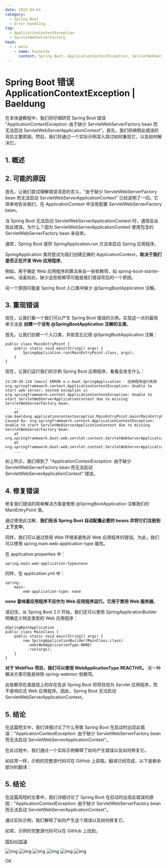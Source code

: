 ```yaml
---
date: 2022-04-01
category:
  - Spring Boot
  - Error Handling
tag:
  - ApplicationContextException
  - ServletWebServerFactory
head:
  - - meta
    - name: keywords
      content: Spring Boot, ApplicationContextException, ServletWebServerFactory, error handling
---
```

# Spring Boot 错误 ApplicationContextException | Baeldung

在本快速教程中，我们将仔细研究 Spring Boot 错误 "ApplicationContextException: 由于缺少 ServletWebServerFactory bean 而无法启动 ServletWebServerApplicationContext"。首先，我们将阐明此错误的背后主要原因。然后，我们将通过一个实际示例深入探讨如何重现它，以及如何解决它。

## 1. 概述

## 2. 可能的原因

首先，让我们尝试理解错误消息的含义。"由于缺少 ServletWebServerFactory bean 而无法启动 ServletWebServerApplicationContext" 已经说明了一切。它简单地告诉我们，在 ApplicationContext 中没有配置 ServletWebServerFactory bean。

当 Spring Boot 无法启动 ServletWebServerApplicationContext 时，通常会出现此错误。为什么？因为 ServletWebServerApplicationContext 使用包含的 ServletWebServerFactory bean 来自举。

通常，Spring Boot 提供 SpringApplication.run 方法来启动 Spring 应用程序。

SpringApplication 类将尝试为我们创建正确的 ApplicationContext，**取决于我们是否正在开发 Web 应用程序**。

例如，用于确定 Web 应用程序的算法来自一些依赖项，如 spring-boot-starter-web。话虽如此，缺少这些依赖项可能是我们错误背后的一个原因。

另一个原因可能是 Spring Boot 入口类中缺少 @SpringBootApplication 注解。

## 3. 重现错误

现在，让我们看一个我们可以产生 Spring Boot 错误的示例。实现这一点的最简单方法是 **创建一个没有 @SpringBootApplication 注解的主类**。

首先，让我们创建一个入口类，并故意忘记用 @SpringBootApplication 注解：

```
public class MainEntryPoint {
    public static void main(String[] args) {
        SpringApplication.run(MainEntryPoint.class, args);
    }
}
```

现在，让我们运行我们的示例 Spring Boot 应用程序，看看会发生什么：

```
22:20:39.134 [main] ERROR o.s.boot.SpringApplication - 应用程序运行失败
org.springframework.context.ApplicationContextException: Unable to start web server; nested exception is org.springframework.context.ApplicationContextException: Unable to start ServletWebServerApplicationContext due to missing ServletWebServerFactory bean.
    ...
    at com.baeldung.applicationcontextexception.MainEntryPoint.main(MainEntryPoint.java:10)
Caused by: org.springframework.context.ApplicationContextException: Unable to start ServletWebServerApplicationContext due to missing ServletWebServerFactory bean.
    at org.springframework.boot.web.servlet.context.ServletWebServerApplicationContext.getWebServerFactory(ServletWebServerApplicationContext.java:209)
    at org.springframework.boot.web.servlet.context.ServletWebServerApplicationContext.createWebServer(ServletWebServerApplicationContext.java:179)
    ...
```

如上所示，我们得到了 "ApplicationContextException: 由于缺少 ServletWebServerFactory bean 而无法启动 ServletWebServerApplicationContext" 错误。

## 4. 修复错误

修复我们错误的简单解决方案是使用 @SpringBootApplication 注解我们的 MainEntryPoint 类。

通过使用此注解，**我们告诉 Spring Boot 自动配置必要的 beans 并将它们注册到上下文中**。

同样，我们可以通过禁用 Web 环境来避免非 Web 应用程序的错误。为此，我们可以使用 spring.main.web-application-type 属性。

在 application.properties 中：

```
spring.main.web-application-type=none
```

同样，在 application.yml 中：

```
spring:
    main:
        web-application-type: none
```

**none 意味着应用程序不应作为 Web 应用程序运行。它用于禁用 Web 服务器**。

请记住，从 Spring Boot 2.0 开始，我们还可以使用 SpringApplicationBuilder 明确定义特定类型的 Web 应用程序：

```
@SpringBootApplication
public class MainClass {
    public static void main(String[] args) {
        new SpringApplicationBuilder(MainClass.class)
          .web(WebApplicationType.NONE)
          .run(args);
    }
}
```

**对于 WebFlux 项目，我们可以使用 WebApplicationType.REACTIVE。** 另一种解决方案可能是排除 spring-webmvc 依赖项。

此依赖项在类路径上的存在告诉 Spring Boot 将项目视为 Servlet 应用程序，而不是响应式 Web 应用程序。因此，Spring Boot 无法启动 ServletWebServerApplicationContext。

## 5. 结论

在这篇短文中，我们详细讨论了什么导致 Spring Boot 在启动时出现此错误："ApplicationContextException: 由于缺少 ServletWebServerFactory bean 而无法启动 ServletWebServerApplicationContext"。

在此过程中，我们通过一个实际示例解释了如何产生错误以及如何修复它。

如往常一样，示例的完整源代码可在 GitHub 上获取。翻译已经完成，以下是剩余部分的翻译：

## 5. 结论

在这篇简短的文章中，我们详细讨论了 Spring Boot 在启动时出现此错误的原因："ApplicationContextException: 由于缺少 ServletWebServerFactory bean 而无法启动 ServletWebServerApplicationContext"。

通过实际示例，我们解释了如何产生这个错误以及如何修复它。

如常，示例的完整源代码可以在 GitHub 上找到。

[给Kimi加油](kimi://action?name=cheer-on-kimi)

![img](https://www.baeldung.com/wp-content/themes/baeldung/icon/logo.svg) ![img](https://secure.gravatar.com/avatar/9a8dd50c78e0b9d049466e9097331198?s=50&r=g) ![img](https://secure.gravatar.com/avatar/66d236ad2fbffe8cfd463ebd2b4a43c0?s=50&r=g) ![img](https://www.baeldung.com/wp-content/uploads/2022/04/announcement-icon.png) ![img](https://www.baeldung.com/wp-content/uploads/2016/05/baeldung-rest-post-footer-main-1.2.0.jpg) ![img](https://www.baeldung.com/wp-content/uploads/2016/05/baeldung-rest-post-footer-icn-1.0.0.png)

OK